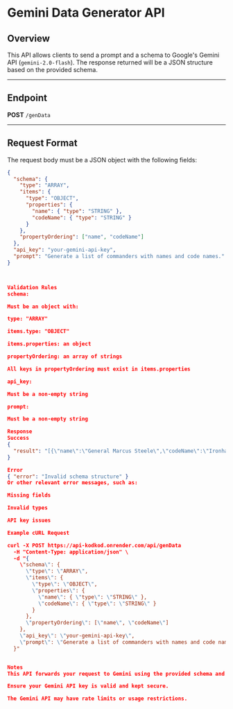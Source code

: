 # Gemini Data Generator API

## Overview

This API allows clients to send a prompt and a schema to Google's Gemini API (`gemini-2.0-flash`). The response returned will be a JSON structure based on the provided schema.

---

## Endpoint

**POST** `/genData`

---

## Request Format

The request body must be a JSON object with the following fields:

```json
{
  "schema": {
    "type": "ARRAY",
    "items": {
      "type": "OBJECT",
      "properties": {
        "name": { "type": "STRING" },
        "codeName": { "type": "STRING" }
      }
    },
    "propertyOrdering": ["name", "codeName"]
  },
  "api_key": "your-gemini-api-key",
  "prompt": "Generate a list of commanders with names and code names."
}



Validation Rules
schema:

Must be an object with:

type: "ARRAY"

items.type: "OBJECT"

items.properties: an object

propertyOrdering: an array of strings

All keys in propertyOrdering must exist in items.properties

api_key:

Must be a non-empty string

prompt:

Must be a non-empty string

Response
Success
{
  "result": "[{\"name\":\"General Marcus Steele\",\"codeName\":\"Ironhawk\"}, ...]"
}

Error
{ "error": "Invalid schema structure" }
Or other relevant error messages, such as:

Missing fields

Invalid types

API key issues

Example cURL Request

curl -X POST https://api-kodkod.onrender.com/api/genData
  -H "Content-Type: application/json" \
  -d "{
    \"schema\": {
      \"type\": \"ARRAY\",
      \"items\": {
        \"type\": \"OBJECT\",
        \"properties\": {
          \"name\": { \"type\": \"STRING\" },
          \"codeName\": { \"type\": \"STRING\" }
        }
      },
      \"propertyOrdering\": [\"name\", \"codeName\"]
    },
    \"api_key\": \"your-gemini-api-key\",
    \"prompt\": \"Generate a list of commanders with names and code names.\"
  }"


Notes
This API forwards your request to Gemini using the provided schema and prompt.

Ensure your Gemini API key is valid and kept secure.

The Gemini API may have rate limits or usage restrictions.
